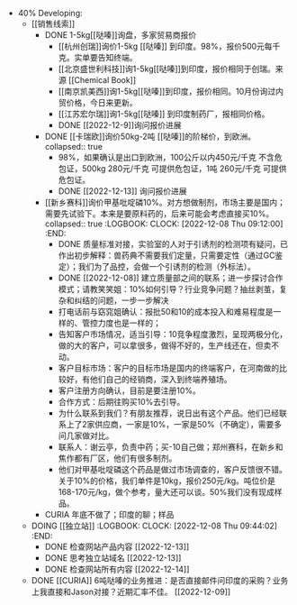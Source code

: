 - 40% Developing:
	- [[销售线索]]
		- DONE 1-5kg[[哒嗪]]询盘，多家贸易商报价
			- [[杭州创瑞]]询价1-5kg [[哒嗪]] 到印度。98%，报价500元每千克。实单要告知终端。
			- [[北京盛世利科技]]询1-5kg[[哒嗪]]到印度，报价相同于创瑞。来源 [[Chemical Book]]
			- [[南京凯美西]]询1-5kg[[哒嗪]]到印度，报价相同。10月份询过内贸价格，今日来更新。
			- [[江苏宏尔瑞]]询1-5kg[[哒嗪]] 到印度制药厂，报相同价格。
			- DONE [[2022-12-9]]询问报价进展
		- DONE [[卡瑞欧]]询价50kg-2吨 [[哒嗪]]的阶梯价，到欧洲。
		  collapsed:: true
			- 98%，如果确认是出口到欧洲，100公斤以内450元/千克 不含危包证，500kg 280元/千克 可提供危包证，1吨 260元/千克 可提供危包证。
			- DONE [[2022-12-13]] 询问报价进展
		- [[新乡赛科]]询价甲基吡啶磷10%。对方想做制剂，市场主要是国内；需要先试验下。本来是要原料药的，后来可能会考虑直接买10%。
		  collapsed:: true
		  :LOGBOOK:
		  CLOCK: [2022-12-08 Thu 09:12:00]
		  :END:
			- DONE 质量标准对接，实验室的人对于引诱剂的检测项有疑问，已作出初步解释：兽药典不需要我们定量，只需要定性（通过GC鉴定）；我们为了品控，会做一个引诱剂的检测（外标法）。
			- DONE [[2022-12-08]] 建立质量部之间的联系；进一步探讨合作模式；请教笑笑姐：10%如何引导？行业竞争问题？抽丝剥茧，复杂和纠结的问题，一步一步解决
			- 打电话前与窈窕姐确认：报批50和10的成本投入和难易程度是一样的、管控力度也是一样的；
			- 告知客户市场情况，适当引导：10竞争程度激烈，呈现两极分化，做的大的客户，可以拿很多，做得不好的，生产线还在，但卖不动。
			- 客户目标市场：客户的目标市场是国内的终端客户，在河南做的比较好，有他们自己的经销商，深入到终端养殖场。
			- 客户注册方向确认，目前是要注册10%。
			- 合作方式：后期往购买10%去引导。
			- 为什么联系到我们？有朋友推荐，说日出有这个产品。他们已经联系上了2家供应商，一家是10%，一家是50%（不确定），需要多问几家做对比。
			- 联系人：谢云亭，负责中药；买-10自己做；郑州赛科，在新乡和焦作都有厂区，他们有很多制剂。
			- 他们对甲基吡啶磷这个药品是做过市场调查的，客户反馈很不错。关于10%的价格，我们单件是10kg，报价250元/kg。吨位价是168-170元/kg，做个参考，量大还可以谈。50%我们没有现成样品。
		- CURIA 年底不做了；印度的聊；样品
	- DOING [[独立站]]
	  :LOGBOOK:
	  CLOCK: [2022-12-08 Thu 09:44:02]
	  :END:
		- DONE 检查网站产品内容 [[2022-12-13]]
		- DONE 思考独立站域名 [[2022-12-13]]
		- DONE 检查网站所有内容 [[2022-12-14]]
	- DONE [[CURIA]] 6吨哒嗪的业务推进：是否直接邮件问印度的采购？业务上我直接和Jason对接？近期汇率不佳。 [[2022-12-09]]
